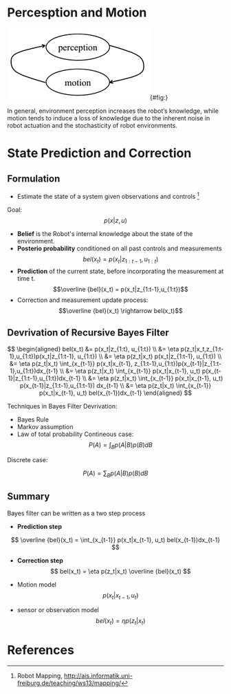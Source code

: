 

# Percesption and Motion


![Percesption and Motion](assets/markdown-img-paste-20190130094056995.png){#fig:}

In general, environment perception increases the robot’s
knowledge, while motion tends to induce a loss of knowledge
due to the inherent noise in robot actuation and the stochasticity
of robot environments.

# State Prediction and Correction
## Formulation
- Estimate the state of a system given observations and controls [^Robot-Mapping]

Goal: $$p(x|z, u)$$


- **Belief** is the Robot's internal knowledge about the state of the environment.
- **Posterio probability** conditioned on all past controls and measurements
$$bel(x_t)=p(x_t|z_{1:t-1}, u_{1:t})$$
- **Prediction** of the current state, before incorporating the measurement at time t. $$\overline {bel}(x_t) = p(x_t|z_{1:t-1},u_{1:t})$$
- Correction and measurement update process:
$$\overline {bel}(x_t) \rightarrow bel(x_t)$$

## Devrivation of Recursive Bayes Filter

$$
\begin{aligned}
bel(x_t) &= p(x_t|z_{1:t}, u_{1:t}) \\
&= \eta p(z_t|x_t,z_{1:t-1},u_{1:t})p(x_t|z_{1:t-1}, u_{1:t}) \\
&= \eta p(z_t|x_t) p(x_t|z_{1:t-1}, u_{1:t}) \\
&= \eta p(z_t|x_t) \int_{x_{t-1}} p(x_t|x_{t-1}, z_{1:t-1},u_{1:t})p(x_{t-1}|z_{1:t-1},u_{1:t})dx_{t-1} \\
&= \eta p(z_t|x_t) \int_{x_{t-1}} p(x_t|x_{t-1}, u_t) p(x_{t-1}|z_{1:t-1},u_{1:t})dx_{t-1} \\
&= \eta p(z_t|x_t) \int_{x_{t-1}} p(x_t|x_{t-1}, u_t) p(x_{t-1}|z_{1:t-1},u_{1:t-1}) dx_{t-1}  \\
&= \eta p(z_t|x_t) \int_{x_{t-1}} p(x_t|x_{t-1}, u_t) bel(x_{t-1})dx_{t-1}
\end{aligned}
$$

Techniques in Bayes Filter Devrivation:

- Bayes Rule
- Markov assumption
- Law of total probability
Contineous case:
$$
P(A) = \int_B p(A|B)p(B)dB
$$

Discrete case:

$$
P(A) = \sum_B p(A|B)p(B)dB
$$

## Summary
Bayes filter can be written as a two step process

- **Prediction step**

$$
 \overline {bel}(x_t) = \int_{x_{t-1}} p(x_t|x_{t-1}, u_t) bel(x_{t-1})dx_{t-1}
$$

- **Correction step**
$$
bel(x_t) = \eta p(z_t|x_t)  \overline {bel}(x_t)
$$

- Motion model
$$ p(x_t|x_{t-1}, u_t)$$

- sensor or observation model
$$
bel(x_t) = \eta p(z_t|x_t)
$$











# References
[^Robot-Mapping]: Robot Mapping, http://ais.informatik.uni-freiburg.de/teaching/ws13/mapping/
